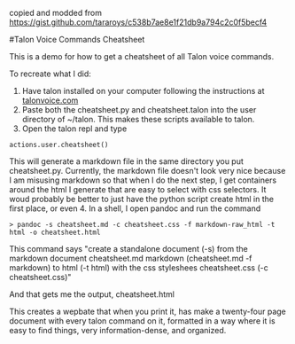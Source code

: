 copied and modded from https://gist.github.com/tararoys/c538b7ae8e1f21db9a794c2c0f5becf4


#Talon Voice Commands Cheatsheet

This is a demo for how to get a cheatsheet of all Talon voice commands.

To recreate what I did:

1. Have talon installed on your computer following the instructions at [talonvoice.com](https://talonvoice.com/docs/index.html#getting-started)
2. Paste both the cheatsheet.py and cheatsheet.talon  into the user directory of ~/talon.  This makes these scripts available to talon.
3. Open the talon repl and type

```
actions.user.cheatsheet()
```

This will generate a markdown file in the same directory you put cheatsheet.py.  Currently, the markdown file doesn't look very nice because I am misusing markdown so that when I do the next step, I get containers around the html I generate that are easy to select with css selectors.  It woud probably be better to just have the python script create html in the first place, or even
4.  In a shell, I open pandoc and run the command

```
> pandoc -s cheatsheet.md -c cheatsheet.css -f markdown-raw_html -t html -o cheatsheet.html
```

This command says "create a standalone document (-s) from the markdown document cheatsheet.md  markdown (cheatsheet.md -f markdown) to html (-t html) with the css styleshees cheatsheet.css (-c cheatsheet.css)"

And that gets me the output, cheatsheet.html

This creates a wepbate that when you print it, has make a twenty-four page document with every talon command on it, formatted in a way where it is easy to find things, very information-dense, and organized.
